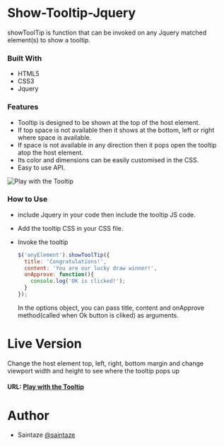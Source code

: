 # Show-Tooltip-Jquery
showToolTip is function that can be invoked on any Jquery matched element(s) to show a tooltip.

### Built With
+ HTML5
+ CSS3
+ Jquery

### Features
+ Tooltip is designed to be shown at the top of the host element. 
+ If top space is not available then it shows at the bottom, left or right where space is available.
+ If space is not available in any direction then it pops open the tooltip atop the host element.
+ Its color and dimensions can be easily customised in the CSS.
+ Easy to use API.

![Play with the Tooltip](https://media.giphy.com/media/XDM26hJA4z7tVzXrTI/giphy.gif)

### How to Use
+ include Jquery in your code then include the tooltip JS code.
+ Add the tooltip CSS in your CSS file.
+ Invoke the tooltip 
  
  ```js
  $('anyElement').showToolTip({
    title: 'Congratulations!',
    content: 'You are our lucky draw winner!',
    onApprove: function(){
      console.log('OK is clicked!');
    }
  });
  ```
  In the options object, you can pass title, content and onApprove method(called when Ok button is cliked) as arguments.

# Live Version
Change the host element top, left, right, bottom margin and change viewport width and height to see where the tooltip pops up
#### URL: [Play with the Tooltip](https://tooltip.ayezahmed.now.sh)

# Author
+ Saintaze [@saintaze](https://github.com/saintaze/)


